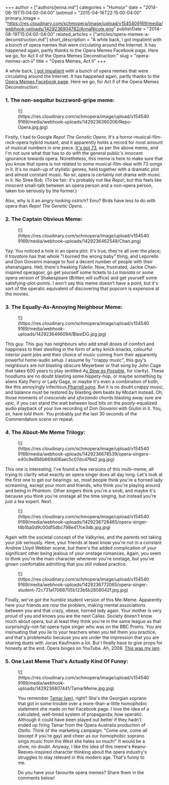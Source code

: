 +++
author = ["authors/jenna.md"]
categories = "Humour"
date = "2014-08-19T15:04:00-04:00"
lastmod = "2015-04-16T22:15:00-04:00"
primary_image = "https://res.cloudinary.com/schmopera/image/upload/v1545409169/media/webhook-uploads/1429236904782/AnnaNicole.png"
publishDate = "2014-08-19T15:04:00-04:00"
related_articles = ["articles/opera-memes-a-deconstruction.md"]
short_description = "A while back, I got impatient with a bunch of opera memes that were circulating around the Internet. It has happened again, partly thanks to the Opera Memes Facebook page. Here we go, for Act II of the Opera Memes Deconstruction:"
slug = "opera-memes-act-ii"
title = "Opera Memes, Act II"
+++

A while back, [I got impatient](/opera-memes-a-deconstruction/) with a bunch of opera memes that were circulating around the Internet. It has happened again, partly thanks to the[ Opera Memes Facebook page](https://www.facebook.com/OperaSingerMemes). Here we go, for Act II of the Opera Memes Deconstruction:

### 1\. The non-sequitur buzzword-gripe meme:

<figure data-type="image">
![](https://res.cloudinary.com/schmopera/image/upload/v1545409169/media/webhook-uploads/1429236360206/Repo-Opera.jpg.jpg)
</figure>

Firstly, I had to Google _Repo! The Genetic Opera_. It's a horror-musical-film-rock-opera hybrid mutant, and it apparently holds a record for most amount of musical numbers in one piece. [It's got 73](http://en.wikipedia.org/wiki/Repo!_The_Genetic_Opera), as per the above meme, and I'm not sure what that has to do with the general public's innocent ignorance towards opera. Nonetheless, this meme is here to make sure that you know that opera is not related to some musical-film-deal with 73 songs in it. It's no mash-up of stylistic genres, held together with a dramatic plot and almost constant music. No sir, opera is certainly not drama with music in it. No Siree Bob. (To be fair: it's probably _not_ like _Repo!_, but this feels like innocent small-talk between an opera person and a non-opera person, taken too seriously by the former.)

Also, why is it an angry-looking ostrich? Emu? Birds have less to do with opera than _Repo! The Genetic Opera_.

### 2\. The Captain Obvious Meme:

<figure data-type="image">
![](https://res.cloudinary.com/schmopera/image/upload/v1545409169/media/webhook-uploads/1429236462548/Chan.png)
</figure>

Yay. You noticed a hole in an opera plot. It's true, they're all over the place; _Il trovatore_ has that whole "I burned the wrong baby" thing, and Leporello and Don Giovanni manage to fool a decent number of people with their shenanigans. Hell, there's freaking _Fidelio_. Now, frustrated, Jackie Chan-inspired operagoer, go get yourself some tickets to _La traviata_ or some opera version of Shakespeare (Britten will suffice) and get yourself some satisfying-plot-points. I won't say this meme doesn't have a point, but it's sort of the operatic equivalent of discovering that popcorn is expensive at the movies. 

### 3\. The Equally-As-Annoying Neighbour Meme:

<figure data-type="image">
![](https://res.cloudinary.com/schmopera/image/upload/v1545409169/media/webhook-uploads/1429236496094/BlastDG.jpg.jpg)
</figure>

This guy. This guy has neighbours who add small doses of comfort and happiness to their dwelling in the form of artsy knick-knacks, colourful interior paint jobs and their choice of music coming from their apparently powerful home-audio setup. I assume by "crappy music", this guy's neighbours are _not_ blasting obscure Meyerbeer or that song by John Cage that takes 600 years to play (entitled _A[s Slow as Possible](http://en.wikipedia.org/wiki/As_Slow_as_Possible)_, for clarity). These hoodlums are no doubt blasting some hippety-hop, or maybe something by aliens Katy Perry or Lady Gaga, or maybe it's even a combination of both, like this annoyingly infectious[ Pharrell song](https://www.youtube.com/watch?v=y6Sxv-sUYtM). But it is no doubt _crappy music_, and balance must be restored by blasting dem beats by Mozart instead. Oh, those moments of _crescendo_ and _sforzando_ chords blasting away sure are _epic_, if you can stand the wait between loud bits on the poorly-equalized audio playback of your live recording of _Don Giovanni_ with Giulini in it. You, sir, have _told them_. You probably put the last 30 seconds of the Commendatore scene on repeat.

### 4\. The About-Me Meme Trilogy:

<figure data-type="image">
![](https://res.cloudinary.com/schmopera/image/upload/v1545409169/media/webhook-uploads/1429236678539/opera-singers-e40c9e856b669d06aec5c07dcd76d2.jpg.jpg)
</figure>

This one is interesting; I've found a few versions of this multi-meme, all trying to clarify what exactly an opera singer does all day long. Let's look at the first one to get our bearings: so, most people think you're a horned lady screaming, except your mom and friends, who think you're playing around and being in _Phantom_. Other singers think you're a snob, and maybe it's because you think you're onstage all the time singing, but instead you're just a tea expert. Next.

<figure data-type="image">
![](https://res.cloudinary.com/schmopera/image/upload/v1545409169/media/webhook-uploads/1429236728465/opera-singer-f4b1ba0d9c00df5dbc798e417ce3db.jpg.jpg)
</figure>

Again with the societal concept of the Valkyries, and the parents not taking your job seriously. Here, your friends at least know you're not in a constant Andrew Lloyd Webber scene, but there's the added complication of your significant other being jealous of your onstage romances. Again, you seem to think you're the main character whenever you're onstage, but you've grown comfortable admitting that you still indeed practice.

<figure data-type="image">
![](https://res.cloudinary.com/schmopera/image/upload/v1545409169/media/webhook-uploads/1429236772065/opera-singer-student-72c731a17068705b123b5b2858042f.jpg.jpg)
</figure>

Finally, we've got the humble student version of this Me-Meme. Apparently here your friends are now the problem, making mental associations between you and that crazy, obese, horned lady again. Your mother is very proud of you and knows you are the next Callas. Society doesn't know much about opera, but at least they think you're in the same league as that surprisingly-not-fat opera-type singer who was on the BBC Proms. You are insinuating that you lie to your teachers when you tell them you practice, and that's problematic because you are under the impression that you are sharing duets with Jonas Kaufmann a lot. But I finally have to give props for honesty at the end. Opera binges on YouTube. Ah, 2008\. [This was my jam](https://www.youtube.com/watch?v=1tImMZLfHaE).

### 5\. One Last Meme That's Actually Kind Of Funny:

<figure data-type="image">
![](https://res.cloudinary.com/schmopera/image/upload/v1545409169/media/webhook-uploads/1429236807441/TamarMeme.jpg.jpg)

You remember [Tamar Iveri](http://schmopera.com/desdemona-down), right? She's the Georgian soprano that got in some trouble over a more-than-a-little homophobic statement she made on her Facebook page. I love the idea of a calculated, well-timed system of propaganda; how operatic. Although it could have been played out better if they hadn't ended up firing Tamar from the Opera Australia production of _Otello_. Think of the marketing campaign: "Come one, come all (except if you're gay) and cheer as our homophobic soprano sings music from the West she hates so much!" It would be a show, no doubt. Anyway, I like the idea of this meme's Keanu-Reeves-inspired character thinking about the opera industry's struggles to stay relevant in this modern age. That's funny to me.

Do you have your favourite opera memes? Share them in the comments below!
